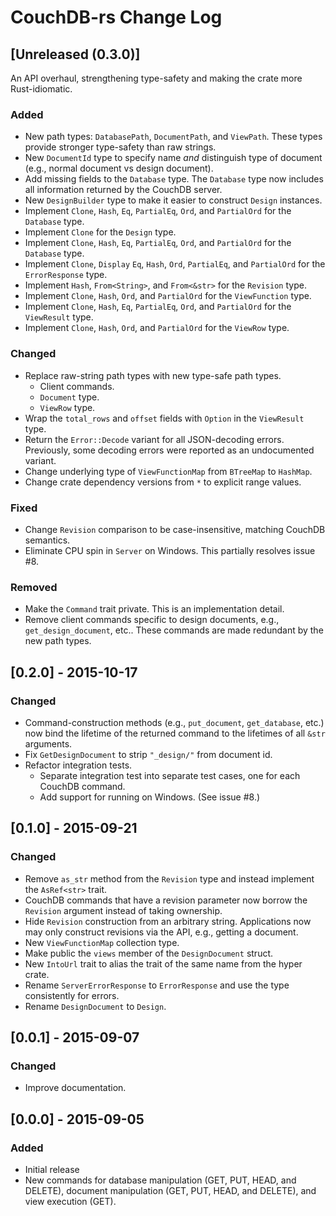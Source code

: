 # CouchDB-rs Change Log

## [Unreleased (0.3.0)]

An API overhaul, strengthening type-safety and making the crate more
Rust-idiomatic.

### Added

* New path types: `DatabasePath`, `DocumentPath`, and `ViewPath`. These
  types provide stronger type-safety than raw strings.
* New `DocumentId` type to specify name _and_ distinguish type of
  document (e.g., normal document vs design document).
* Add missing fields to the `Database` type. The `Database` type now
  includes all information returned by the CouchDB server.
* New `DesignBuilder` type to make it easier to construct `Design`
  instances.
* Implement `Clone`, `Hash`, `Eq`, `PartialEq`, `Ord`, and `PartialOrd`
  for the `Database` type.
* Implement `Clone` for the `Design` type.
* Implement `Clone`, `Hash`, `Eq`, `PartialEq`, `Ord`, and `PartialOrd`
  for the `Database` type.
* Implement `Clone`, `Display` `Eq`, `Hash`, `Ord`, `PartialEq`, and
  `PartialOrd` for the `ErrorResponse` type.
* Implement `Hash`, `From<String>`, and `From<&str>` for the `Revision`
  type.
* Implement `Clone`, `Hash`, `Ord`, and `PartialOrd` for the
  `ViewFunction` type.
* Implement `Clone`, `Hash`, `Eq`, `PartialEq`, `Ord`, and `PartialOrd`
  for the `ViewResult` type.
* Implement `Clone`, `Hash`, `Ord`, and `PartialOrd` for the `ViewRow`
  type.

### Changed

* Replace raw-string path types with new type-safe path types.
  * Client commands.
  * `Document` type.
  * `ViewRow` type.
* Wrap the `total_rows` and `offset` fields with `Option` in the
  `ViewResult` type.
* Return the `Error::Decode` variant for all JSON-decoding errors.
  Previously, some decoding errors were reported as an undocumented
  variant.
* Change underlying type of `ViewFunctionMap` from `BTreeMap` to
  `HashMap`.
* Change crate dependency versions from `*` to explicit range values.

### Fixed

* Change `Revision` comparison to be case-insensitive, matching CouchDB
  semantics.
* Eliminate CPU spin in `Server` on Windows. This partially resolves
  issue #8.

### Removed

* Make the `Command` trait private. This is an implementation detail.
* Remove client commands specific to design documents, e.g.,
  `get_design_document`, etc.. These commands are made redundant by the
  new path types.

## [0.2.0] - 2015-10-17

### Changed

* Command-construction methods (e.g., `put_document`, `get_database`,
  etc.) now bind the lifetime of the returned command to the lifetimes
  of all `&str` arguments.
* Fix `GetDesignDocument` to strip `"_design/"` from document id.
* Refactor integration tests.
  * Separate integration test into separate test cases, one for each
    CouchDB command.
  * Add support for running on Windows. (See issue #8.)

## [0.1.0] - 2015-09-21

### Changed

* Remove `as_str` method from the `Revision` type and instead implement the
  `AsRef<str>` trait.
* CouchDB commands that have a revision parameter now borrow the `Revision`
  argument instead of taking ownership.
* Hide `Revision` construction from an arbitrary string. Applications now may
  only construct revisions via the API, e.g., getting a document.
* New `ViewFunctionMap` collection type.
* Make public the `views` member of the `DesignDocument` struct.
* New `IntoUrl` trait to alias the trait of the same name from the hyper
  crate.
* Rename `ServerErrorResponse` to `ErrorResponse` and use the type
  consistently for errors.
* Rename `DesignDocument` to `Design`.

## [0.0.1] - 2015-09-07

### Changed

* Improve documentation.

## [0.0.0] - 2015-09-05

### Added

* Initial release
* New commands for database manipulation (GET, PUT, HEAD, and DELETE),
  document manipulation (GET, PUT, HEAD, and DELETE), and view execution
  (GET).
